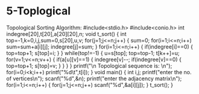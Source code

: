 # 5-Toplogical

Topological Sorting Algorithm:
#include<stdio.h>
#include<conio.h>
int indegree[20],t[20],a[20][20],n;
void t_sort()
{
int top=-1,k=0,i,j,sum=0,s[20],u,v;
for(j=1;j<=n;j++)
{
sum=0;
for(i=1;i<=n;i++)
sum=sum+a[i][j];
indegree[j]=sum;
}
for(i=1;i<=n;i++)
{
if(indegree[i]==0)
{
top=top+1;
s[top]=i;
}
}
while(top!=-1)
{
u=s[top];
top=top-1;
t[k++]=u;
for(v=1;v<=n;v++)
{
if(a[u][v]==1)
{
indegree[v]--;
if(indegree[v]==0)
{
top=top+1;
s[top]=v;
}
}
}
}
printf("\n Topological sequence is: \n");
for(i=0;i<k;i++)
printf("%d\t",t[i]);
}
void main()
{
int i,j;
printf("enter the no. of vertices\n");
scanf("%d",&n);
printf("enter the adjacency matrix\n");
for(i=1;i<=n;i++)
{
for(j=1;j<=n;j++)
scanf("%d",&a[i][j]);
}
t_sort();
}
